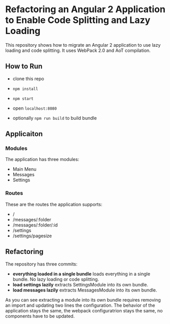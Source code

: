# Refactoring an Angular 2 Application to Enable Code Splitting and Lazy Loading

This repository shows how to migrate an Angular 2 application to use lazy loading and code splitting. It uses WebPack 2.0 and AoT compilation.

## How to Run

- clone this repo
- `npm install`
- `npm start`
- open `localhost:8080`

- optionally `npm run build` to build bundle

## Applicaiton

### Modules

The application has three modules:

* Main Menu
* Messages
* Settings

### Routes

These are the routes the application supports:

* /
* /messages/:folder
* /messages/:folder/:id
* /settings
* /settings/pagesize

## Refactoring

The repository has three commits:

- **everything loaded in a single bundle** loads everything in a single bundle. No lazy loading or code splitting.
- **load settings lazily** extracts SettingsModule into its own bundle.
- **load messages lazily** extracts MessagesModule into its own bundle.

As you can see extracting a module into its own bundle requires removing an import and updating two lines the configuration. The behavior of the application stays the same, the webpack configuratrion stays the same, no components have to be updated.